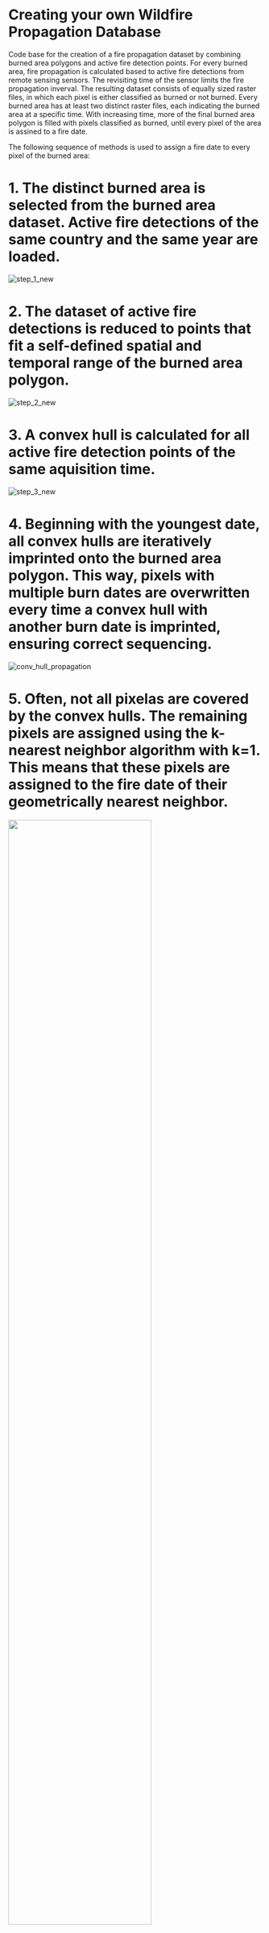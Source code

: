 # Creating your own Wildfire Propagation Database

Code base for the creation of a fire propagation dataset by combining burned area polygons and active fire detection points.
For every burned area, fire propagation is calculated based to active fire detections from remote sensing sensors. The revisiting time of the sensor limits the fire propagation inverval. 
The resulting dataset consists of equally sized raster files, in which each pixel is either classified as burned or not burned. 
Every burned area has at least two distinct raster files, each indicating the burned area at a specific time. With increasing time, more of the final burned area polygon is filled with pixels classified as burned, until every pixel of the area is assined to a fire date.

The following sequence of methods is used to assign a fire date to every pixel of the burned area:
# 1. The distinct burned area is selected from the burned area dataset. Active fire detections of the same country and the same year are loaded.

![step_1_new](https://github.com/user-attachments/assets/88f6760f-f0c2-47ca-a6de-f8d0c874a300)

# 2. The dataset of active fire detections is reduced to points that fit a self-defined spatial and temporal range of the burned area polygon.

![step_2_new](https://github.com/user-attachments/assets/4db1bc37-053d-4472-9df9-6055a6050dc4)

# 3. A convex hull is calculated for all active fire detection points of the same aquisition time.

![step_3_new](https://github.com/user-attachments/assets/57a57c88-137b-4ff2-b7e3-3c684f93d332)

# 4. Beginning with the youngest date, all convex hulls are iteratively imprinted onto the burned area polygon. This way, pixels with multiple burn dates are overwritten every time a convex hull with another burn date is imprinted, ensuring correct sequencing.

![conv_hull_propagation](https://github.com/user-attachments/assets/b11be3a4-c45b-4da3-a871-8a9a8268a645)

# 5. Often, not all pixelas are covered by the convex hulls. The remaining pixels are assigned using the k-nearest neighbor algorithm with k=1. This means that these pixels are assigned to the fire date of their geometrically nearest neighbor.

<img src="https://github.com/user-attachments/assets/12b49eeb-a09e-46bd-8c7b-ba868ef98ed1" width=75% height=75%>

# 6. Several artifacts can be induced by using the nearest neighbor algorithm. These artifacts are removed by assigning the affected pixels to the next oldest surrounding fire date.

<img src="https://github.com/user-attachments/assets/a7a88e2b-c2c0-4e04-863b-ac63463b4c90" width=75% height=75%>

# 7. In a last step, the calculated fire dates are checked for realistic propagation. If the sequence of propagation is not plausible, the corresponding burned area is discarded. Otherwise, every steps of the fire propagation is saved as an individual raster file.

![final_propagation](https://github.com/user-attachments/assets/e6aee86e-eb86-4d2f-8bde-211b18c479e6)


Most applications of the fire propagation database will involve its combination with different meteorological and/or surface related information. One option to gather such information is Google Earth Engine (GEE), which holds a wide variety of different collections from the earth observation spectrum. Instead of including somewhat arbitrarily chosen datasets directly to the fire propagation database, we decided to provide the necessary code for one meteorological and one remote sensing dataset, i.e. ERA5 and Sentine-2, respectively.
The code enables the download of ERA5 and Sentinel-2 data from GEE for individual burned area polygons, and it can be easily adapted for other GEE-related datasets as well. Providing code instead of real data decreases the physical space of the dataset, while still .  Different examples guide through the creation of the fire propagation database, as well as the download of the corresponding ERA5- and Sentinel-2 data. 


